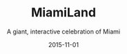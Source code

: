 ---
title: MiamiLand
subtitle: A giant, interactive celebration of Miami
layout: default
modal-id: 4
date: 2015-11-01
img: miamiland.jpg
thumbnail: miamiland-thumbnail.jpg
alt: Florida Grand Opera soprano sings at MiamiLand
project-date: November 2015
project-url: https://thenewtropic.com/event/miamiland/
description: In November 2015, we launched our Lyft partnership with a one-of-a-kind event — MiamiLand, an epic celebration of Miami's many neighborhoods. MiamiLand featured local food, drink, art and history from Homestead to Hialeah, and interactive exhibits from dozens of community organizations including amaker space, the opera, a public radio storytelling booth, museums, and more. Our goal was 300 people. We drew more than 1,300 locals to experience the magic of their hometown for one big night and kick off a year-long series of neighborhood guides and activations.

---